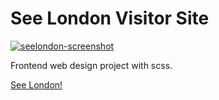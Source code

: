 # See London Visitor Site

[![seelondon-screenshot](https://user-images.githubusercontent.com/57681651/98579918-26c90580-22b7-11eb-9097-fa57c2405d15.jpg)](https://mike1234-pixel.github.io/see-london/)

Frontend web design project with scss.

[See London!](https://mike1234-pixel.github.io/see-london/)
